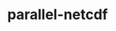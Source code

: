 ---
title: "parallel-netcdf"
layout: cache
categories: [package, develop-2024-03-03]
meta: {"versions": ["1.12.3"], "compilers": ["gcc@=11.1.0", "gcc@=11.4.0", "gcc@=7.3.1", "gcc@=9.4.0", "oneapi@=2024.0.0"], "oss": ["amzn2", "ubuntu20.04", "ubuntu22.04"], "platforms": ["linux"], "targets": ["aarch64", "neoverse_n1", "neoverse_v1", "neoverse_v2", "ppc64le", "x86_64_v3"], "stacks": ["aws-isc", "aws-isc-aarch64", "data-vis-sdk", "e4s", "e4s-neoverse-v2", "e4s-neoverse_v1", "e4s-oneapi", "e4s-power", "root"], "num_specs": 10, "num_specs_by_stack": {"root": 10, "aws-isc-aarch64": 2, "aws-isc": 1, "e4s-power": 1, "data-vis-sdk": 1, "e4s-neoverse_v1": 1, "e4s-neoverse-v2": 1, "e4s": 2, "e4s-oneapi": 1}}
spec_details: [{"hash": "247syti6uhm6ndtuhz4lgpadyjxzgqkc", "compiler": "gcc@=7.3.1", "versions": ["1.12.3"], "os": "amzn2", "platform": "linux", "target": "aarch64", "variants": ["build_system=autotools", "~burstbuffer", "+cxx", "+fortran", "+pic", "+shared"], "stacks": ["root", "aws-isc-aarch64"], "size": "-", "tarball": "https://binaries.spack.io/develop-2024-03-03/build_cache/linux-amzn2-aarch64/gcc-7.3.1/parallel-netcdf-1.12.3/linux-amzn2-aarch64-gcc-7.3.1-parallel-netcdf-1.12.3-247syti6uhm6ndtuhz4lgpadyjxzgqkc.spack"}, {"hash": "suqwerupkssz5aeha7sq7w7lxk7bdvvv", "compiler": "gcc@=7.3.1", "versions": ["1.12.3"], "os": "amzn2", "platform": "linux", "target": "neoverse_n1", "variants": ["build_system=autotools", "~burstbuffer", "+cxx", "+fortran", "+pic", "+shared"], "stacks": ["root", "aws-isc-aarch64"], "size": "-", "tarball": "https://binaries.spack.io/develop-2024-03-03/build_cache/linux-amzn2-neoverse_n1/gcc-7.3.1/parallel-netcdf-1.12.3/linux-amzn2-neoverse_n1-gcc-7.3.1-parallel-netcdf-1.12.3-suqwerupkssz5aeha7sq7w7lxk7bdvvv.spack"}, {"hash": "nxt3zhd4iprdlun7r5vw3vjhpyjbtnev", "compiler": "gcc@=7.3.1", "versions": ["1.12.3"], "os": "amzn2", "platform": "linux", "target": "x86_64_v3", "variants": ["build_system=autotools", "~burstbuffer", "+cxx", "+fortran", "+pic", "+shared"], "stacks": ["root", "aws-isc"], "size": "-", "tarball": "https://binaries.spack.io/develop-2024-03-03/build_cache/linux-amzn2-x86_64_v3/gcc-7.3.1/parallel-netcdf-1.12.3/linux-amzn2-x86_64_v3-gcc-7.3.1-parallel-netcdf-1.12.3-nxt3zhd4iprdlun7r5vw3vjhpyjbtnev.spack"}, {"hash": "n5yembllw5gzw2f6yuwolnd25b7htkcw", "compiler": "gcc@=9.4.0", "versions": ["1.12.3"], "os": "ubuntu20.04", "platform": "linux", "target": "ppc64le", "variants": ["build_system=autotools", "~burstbuffer", "+cxx", "+fortran", "+pic", "+shared"], "stacks": ["root", "e4s-power"], "size": "-", "tarball": "https://binaries.spack.io/develop-2024-03-03/build_cache/linux-ubuntu20.04-ppc64le/gcc-9.4.0/parallel-netcdf-1.12.3/linux-ubuntu20.04-ppc64le-gcc-9.4.0-parallel-netcdf-1.12.3-n5yembllw5gzw2f6yuwolnd25b7htkcw.spack"}, {"hash": "5xfxue55uo56gr32u3z37s37a6x5cjnf", "compiler": "gcc@=11.1.0", "versions": ["1.12.3"], "os": "ubuntu20.04", "platform": "linux", "target": "x86_64_v3", "variants": ["build_system=autotools", "~burstbuffer", "+cxx", "+fortran", "+pic", "+shared"], "stacks": ["root", "data-vis-sdk"], "size": "-", "tarball": "https://binaries.spack.io/develop-2024-03-03/build_cache/linux-ubuntu20.04-x86_64_v3/gcc-11.1.0/parallel-netcdf-1.12.3/linux-ubuntu20.04-x86_64_v3-gcc-11.1.0-parallel-netcdf-1.12.3-5xfxue55uo56gr32u3z37s37a6x5cjnf.spack"}, {"hash": "curufd6c4okgjmtenxj6wzwzsm25n5ay", "compiler": "gcc@=11.4.0", "versions": ["1.12.3"], "os": "ubuntu22.04", "platform": "linux", "target": "neoverse_v1", "variants": ["build_system=autotools", "~burstbuffer", "+cxx", "+fortran", "+pic", "+shared"], "stacks": ["e4s-neoverse_v1", "root"], "size": "-", "tarball": "https://binaries.spack.io/develop-2024-03-03/build_cache/linux-ubuntu22.04-neoverse_v1/gcc-11.4.0/parallel-netcdf-1.12.3/linux-ubuntu22.04-neoverse_v1-gcc-11.4.0-parallel-netcdf-1.12.3-curufd6c4okgjmtenxj6wzwzsm25n5ay.spack"}, {"hash": "bnbs4nptz4h6ct2liv4r5skxtxcaz3fn", "compiler": "gcc@=11.4.0", "versions": ["1.12.3"], "os": "ubuntu22.04", "platform": "linux", "target": "neoverse_v2", "variants": ["build_system=autotools", "~burstbuffer", "+cxx", "+fortran", "+pic", "+shared"], "stacks": ["e4s-neoverse-v2", "root"], "size": "-", "tarball": "https://binaries.spack.io/develop-2024-03-03/build_cache/linux-ubuntu22.04-neoverse_v2/gcc-11.4.0/parallel-netcdf-1.12.3/linux-ubuntu22.04-neoverse_v2-gcc-11.4.0-parallel-netcdf-1.12.3-bnbs4nptz4h6ct2liv4r5skxtxcaz3fn.spack"}, {"hash": "nqndqm3gyyigou7quzq6fe2trtfquswg", "compiler": "gcc@=11.4.0", "versions": ["1.12.3"], "os": "ubuntu22.04", "platform": "linux", "target": "x86_64_v3", "variants": ["build_system=autotools", "~burstbuffer", "+cxx", "+fortran", "+pic", "+shared"], "stacks": ["e4s", "root"], "size": "-", "tarball": "https://binaries.spack.io/develop-2024-03-03/build_cache/linux-ubuntu22.04-x86_64_v3/gcc-11.4.0/parallel-netcdf-1.12.3/linux-ubuntu22.04-x86_64_v3-gcc-11.4.0-parallel-netcdf-1.12.3-nqndqm3gyyigou7quzq6fe2trtfquswg.spack"}, {"hash": "35rheg2nt2caqkn7glghl5t7tmq47u3t", "compiler": "gcc@=11.4.0", "versions": ["1.12.3"], "os": "ubuntu22.04", "platform": "linux", "target": "x86_64_v3", "variants": ["build_system=autotools", "~burstbuffer", "+cxx", "+fortran", "+pic", "+shared"], "stacks": ["e4s", "root"], "size": "-", "tarball": "https://binaries.spack.io/develop-2024-03-03/build_cache/linux-ubuntu22.04-x86_64_v3/gcc-11.4.0/parallel-netcdf-1.12.3/linux-ubuntu22.04-x86_64_v3-gcc-11.4.0-parallel-netcdf-1.12.3-35rheg2nt2caqkn7glghl5t7tmq47u3t.spack"}, {"hash": "qikcmqmnbeyveqgwtfntsbxzkdlasdhx", "compiler": "oneapi@=2024.0.0", "versions": ["1.12.3"], "os": "ubuntu22.04", "platform": "linux", "target": "x86_64_v3", "variants": ["build_system=autotools", "~burstbuffer", "+cxx", "+fortran", "+pic", "+shared"], "stacks": ["e4s-oneapi", "root"], "size": "-", "tarball": "https://binaries.spack.io/develop-2024-03-03/build_cache/linux-ubuntu22.04-x86_64_v3/oneapi-2024.0.0/parallel-netcdf-1.12.3/linux-ubuntu22.04-x86_64_v3-oneapi-2024.0.0-parallel-netcdf-1.12.3-qikcmqmnbeyveqgwtfntsbxzkdlasdhx.spack"}]
---